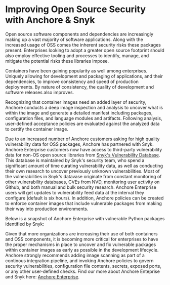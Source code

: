 # Improving Open Source Security with Anchore & Snyk

Open source software components and dependencies are increasingly making up a vast majority of software applications. Along with the increased usage of OSS comes the inherent security risks these packages present. Enterprises looking to adopt a greater open source footprint should also employ effective tooling and processes to identify, manage, and mitigate the potential risks these libraries impose. 

Containers have been gaining popularity as well among enterprises. Uniquely allowing for development and packaging of applications, and their dependencies, to improve consistency and speed of production deployments. By nature of consistency, the quality of development and software releases also improves. 

Recognizing that container images need an added layer of security, Anchore conducts a deep image inspection and analysis to uncover what is within the image and generate a detailed manifest including packages, configuration files, and language modules and artifacts. Following analysis, user-defined acceptance policies are evaluated against the analyzed data to certify the container image. 

Due to an increased number of Anchore customers asking for high quality vulnerability data for OSS packages, Anchore has partnered with Snyk. Anchore Enterprise customers now have access to third-party vulnerability data for non-OS open source libraries from [Snyk's Vulnerability Database](https://snyk.io). This database is maintained by Snyk's security team, who spend a significant amount of time curating vulnerability data, as well as conducting their own research to uncover previously unknown vulnerabilities. Most of the vulnerabilities in Snyk's datavase originate from constant monitoring of other vulnerability databases, CVEs from NVD, monitoring user activity on Github, and both manual and bulk security research. Anchore Enterprise users will get updates to vulnerability feed data at the interval they configure (default is six hours). In addition, Anchore policies can be created to enforce container images that include vulnerable packages from making their way into production environments.

Below is a snapshot of Anchore Enterprise with vulnerable Python packages identified by Snyk: 

Given that more organizations are increasing their use of both containers and OSS components, it is becoming more critical for enterprises to have the proper mechanisms in place to uncover and fix vulnerable packages within container images as early as possible in the development lifecycle. Anchore strongly recommends adding image scanning as part of a continous integration pipeline, and invoking Anchore policies to govern security vulnerabilities, configuration file contents, secrets, exposed ports, or any other user-defined checks. Find our more about Anchore Enteprise and Snyk here: [Anchore Enterprise](https://anchore.com/enterprise).